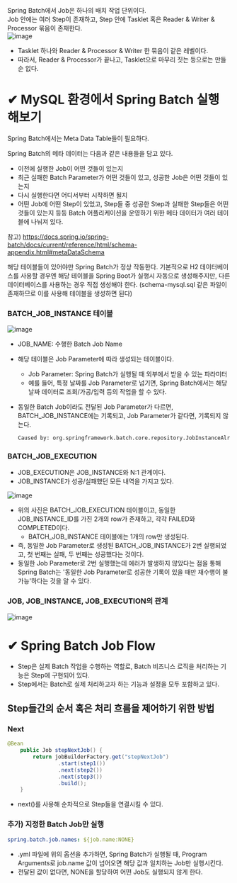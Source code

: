 Spring Batch에서 Job은 하나의 배치 작업 단위이다.   
Job 안에는 여러 Step이 존재하고, Step 안에 Tasklet 혹은 Reader & Writer & Processor 묶음이 존재한다.   
![image](https://user-images.githubusercontent.com/69254943/160353865-8c559e5c-9a2c-412f-bc25-4bb0b1ffb50a.png)
- Tasklet 하나와 Reader & Processor & Writer 한 묶음이 같은 레벨이다.
- 따라서, Reader & Processor가 끝나고, Tasklet으로 마무리 짓는 등으로는 만들순 없다.

# ✔ MySQL 환경에서 Spring Batch 실행해보기
Spring Batch에서는 Meta Data Table들이 필요하다.

Spring Batch의 메타 데이터는 다음과 같은 내용들을 담고 있다.
- 이전에 실행한 Job이 어떤 것들이 있는지
- 최근 실패한 Batch Parameter가 어떤 것들이 있고, 성공한 Job은 어떤 것들이 있는지
- 다시 실행한다면 어디서부터 시작하면 될지
- 어떤 Job에 어떤 Step이 있었고, Step들 중 성공한 Step과 실패한 Step들은 어떤 것들이 있는지
등등 Batch 어플리케이션을 운영하기 위한 메타 데이터가 여러 테이블에 나눠져 있다.
  
참고) https://docs.spring.io/spring-batch/docs/current/reference/html/schema-appendix.html#metaDataSchema

해당 테이블들이 있어야만 Spring Batch가 정상 작동한다.
기본적으로 H2 데이터베이스를 사용할 경우엔 해당 테이블을 Spring Boot가 실행시 자동으로 생성해주지만, 다른 데이터베이스를 사용하는 경우 직접 생성해야 한다. (schema-mysql.sql 같은 파일이 존재하므로 이를 사용해 테이블을 생성하면 된다)

### BATCH_JOB_INSTANCE 테이블
![image](https://user-images.githubusercontent.com/69254943/160358737-a30e7da0-9566-4473-ac35-5e2475da8735.png)
- JOB_NAME: 수행한 Batch Job Name
- 해당 테이블은 Job Parameter에 따라 생성되는 테이블이다.
    - Job Parameter: Spring Batch가 실행될 때 외부에서 받을 수 있는 파라미터
    - 예를 들어, 특정 날짜를 Job Parameter로 넘기면, Spring Batch에서는 해당 날짜 데이터로 조회/가공/입력 등의 작업을 할 수 있다. 
      
- 동일한 Batch Job이라도 전달된 Job Parameter가 다르면, BATCH_JOB_INSTANCE에는 기록되고, Job Parameter가 같다면, 기록되지 않는다.
    ```BASH
  Caused by: org.springframework.batch.core.repository.JobInstanceAlreadyCompleteException: A job instance already exists and is complete for parameters
    ```

### BATCH_JOB_EXECUTION
- JOB_EXECUTION은 JOB_INSTANCE와 N:1 관계이다.
- JOB_INSTANCE가 성공/실패했던 모든 내역을 가지고 있다.
  
![image](https://user-images.githubusercontent.com/69254943/160363852-d232c2b8-02d6-428a-bcbe-a5624642b32b.png)
- 위의 사진은 BATCH_JOB_EXECUTION 테이블이고, 동일한 JOB_INSTANCE_ID를 가진 2개의 row가 존재하고, 각각 FAILED와 COMPLETED이다.
    - BATCH_JOB_INSTANCE 테이블에는 1개의 row만 생성된다.
- 즉, 동일한 Job Parameter로 생성된 BATCH_JOB_INSTANCE가 2번 실행되었고, 첫 번째는 실패, 두 번째는 성공했다는 것이다.
- 동일한 Job Parameter로 2번 실행했는데 에러가 발생하지 않았다는 점을 통해 Spring Batch는 '동일한 Job Parameter로 성공한 기록이 있을 때만 재수행이 불가능'하다는 것을 알 수 있다.

### JOB, JOB_INSTANCE, JOB_EXECUTION의 관계
![image](https://user-images.githubusercontent.com/69254943/160365372-8bf6890e-b940-4241-b50d-5815caf11237.png)

# ✔ Spring Batch Job Flow
- Step은 실제 Batch 작업을 수행하는 역할로, Batch 비즈니스 로직을 처리하는 기능은 Step에 구현되어 있다.
- Step에서는 Batch로 실제 처리하고자 하는 기능과 설정을 모두 포함하고 있다.

## Step들간의 순서 혹은 처리 흐름을 제어하기 위한 방법
### Next
```JAVA
@Bean
    public Job stepNextJob() {
        return jobBuilderFactory.get("stepNextJob")
                .start(step1())
                .next(step2())
                .next(step3())
                .build();
    }
```
- next()를 사용해 순차적으로 Step들을 연결시킬 수 있다.

### 추가) 지정한 Batch Job만 실행
```yml
spring.batch.job.names: ${job.name:NONE}
```
- .yml 파일에 위의 옵션을 추가하면, Spring Batch가 실행될 때, Program Arguments로 job.name 값이 넘어오면 해당 값과 일치하는 Job만 실행시킨다.
- 전달된 값이 없다면, NONE을 할당하여 어떤 Job도 실행되지 않게 한다.

